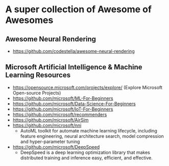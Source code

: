 # A super collection of Awesome of Awesomes
 
## Awesome Neural Rendering
- https://github.com/codestella/awesome-neural-rendering

## Microsoft Artificial Intelligence & Machine Learning Resources 
- https://opensource.microsoft.com/projects/explore/ (Explore Microsoft Open-source Projects)
- https://github.com/microsoft/ML-For-Beginners
- https://github.com/microsoft/Data-Science-For-Beginners
- https://github.com/microsoft/IoT-For-Beginners
- https://github.com/microsoft/recommenders
- https://github.com/microsoft/AirSim
- https://github.com/microsoft/nni
  - AutoML toolkit for automate machine learning lifecycle, including feature engineering, neural architecture search, model compression and hyper-parameter tuning
- https://github.com/microsoft/DeepSpeed
  - DeepSpeed is a deep learning optimization library that makes distributed training and inference easy, efficient, and effective.


